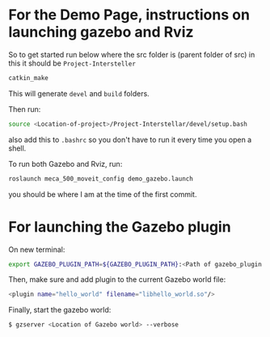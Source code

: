 # For the Demo Page, instructions on launching gazebo and Rviz

So to get started run below where the src folder is (parent folder of src) in this it should be `Project-Intersteller`

```bash
catkin_make
```

This will generate `devel` and `build` folders.

Then run:

```bash
source <Location-of-project>/Project-Interstellar/devel/setup.bash
```
also add this to `.bashrc` so you don't have to run it every time you open a shell.

To run both Gazebo and Rviz, run:

```bash
roslaunch meca_500_moveit_config demo_gazebo.launch 
```

you should be where I am at the time of the first commit.




# For launching the Gazebo plugin

On new terminal:
```bash
export GAZEBO_PLUGIN_PATH=${GAZEBO_PLUGIN_PATH}:<Path of gazebo_plugin folder>/build
```

Then, make sure and add plugin to the current Gazebo world file:
```bash
<plugin name="hello_world" filename="libhello_world.so"/>
```

Finally, start the gazebo world:
```bash
$ gzserver <Location of Gazebo world> --verbose
```
